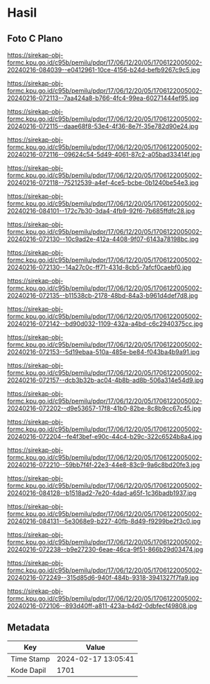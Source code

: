 # Hasil

## Foto C Plano

https://sirekap-obj-formc.kpu.go.id/c95b/pemilu/pdpr/17/06/12/20/05/1706122005002-20240216-084039--e0412961-10ce-4156-b24d-befb9267c9c5.jpg

https://sirekap-obj-formc.kpu.go.id/c95b/pemilu/pdpr/17/06/12/20/05/1706122005002-20240216-072113--7aa424a8-b766-4fc4-99ea-60271444ef95.jpg

https://sirekap-obj-formc.kpu.go.id/c95b/pemilu/pdpr/17/06/12/20/05/1706122005002-20240216-072115--daae68f8-53e4-4f36-8e7f-35e782d90e24.jpg

https://sirekap-obj-formc.kpu.go.id/c95b/pemilu/pdpr/17/06/12/20/05/1706122005002-20240216-072116--09624c54-5d49-4061-87c2-a05bad33414f.jpg

https://sirekap-obj-formc.kpu.go.id/c95b/pemilu/pdpr/17/06/12/20/05/1706122005002-20240216-072118--75212539-a4ef-4ce5-bcbe-0b1240be54e3.jpg

https://sirekap-obj-formc.kpu.go.id/c95b/pemilu/pdpr/17/06/12/20/05/1706122005002-20240216-084101--172c7b30-3da4-4fb9-92f6-7b685ffdfc28.jpg

https://sirekap-obj-formc.kpu.go.id/c95b/pemilu/pdpr/17/06/12/20/05/1706122005002-20240216-072130--10c9ad2e-412a-4408-9f07-6143a78198bc.jpg

https://sirekap-obj-formc.kpu.go.id/c95b/pemilu/pdpr/17/06/12/20/05/1706122005002-20240216-072130--14a27c0c-ff71-431d-8cb5-7afcf0caebf0.jpg

https://sirekap-obj-formc.kpu.go.id/c95b/pemilu/pdpr/17/06/12/20/05/1706122005002-20240216-072135--b11538cb-2178-48bd-84a3-b961d4def7d8.jpg

https://sirekap-obj-formc.kpu.go.id/c95b/pemilu/pdpr/17/06/12/20/05/1706122005002-20240216-072142--bd90d032-1109-432a-a4bd-c6c2940375cc.jpg

https://sirekap-obj-formc.kpu.go.id/c95b/pemilu/pdpr/17/06/12/20/05/1706122005002-20240216-072153--5d19ebaa-510a-485e-be84-f043ba4b9a91.jpg

https://sirekap-obj-formc.kpu.go.id/c95b/pemilu/pdpr/17/06/12/20/05/1706122005002-20240216-072157--dcb3b32b-ac04-4b8b-ad8b-506a314e54d9.jpg

https://sirekap-obj-formc.kpu.go.id/c95b/pemilu/pdpr/17/06/12/20/05/1706122005002-20240216-072202--d9e53657-17f8-41b0-82be-8c8b9cc67c45.jpg

https://sirekap-obj-formc.kpu.go.id/c95b/pemilu/pdpr/17/06/12/20/05/1706122005002-20240216-072204--fe4f3bef-e90c-44c4-b29c-322c6524b8a4.jpg

https://sirekap-obj-formc.kpu.go.id/c95b/pemilu/pdpr/17/06/12/20/05/1706122005002-20240216-072210--59bb7f4f-22e3-44e8-83c9-9a6c8bd20fe3.jpg

https://sirekap-obj-formc.kpu.go.id/c95b/pemilu/pdpr/17/06/12/20/05/1706122005002-20240216-084128--b1518ad2-7e20-4dad-a65f-1c36badb1937.jpg

https://sirekap-obj-formc.kpu.go.id/c95b/pemilu/pdpr/17/06/12/20/05/1706122005002-20240216-084131--5e3068e9-b227-40fb-8d49-f9299be2f3c0.jpg

https://sirekap-obj-formc.kpu.go.id/c95b/pemilu/pdpr/17/06/12/20/05/1706122005002-20240216-072238--b9e27230-6eae-46ca-9f51-866b29d03474.jpg

https://sirekap-obj-formc.kpu.go.id/c95b/pemilu/pdpr/17/06/12/20/05/1706122005002-20240216-072249--315d85d6-940f-484b-9318-3941327f7fa9.jpg

https://sirekap-obj-formc.kpu.go.id/c95b/pemilu/pdpr/17/06/12/20/05/1706122005002-20240216-072106--893d40ff-a811-423a-b4d2-0dbfecf49808.jpg


## Metadata

| Key        | Value               |
| ---------- | ------------------- |
| Time Stamp | 2024-02-17 13:05:41 |
| Kode Dapil | 1701                |



